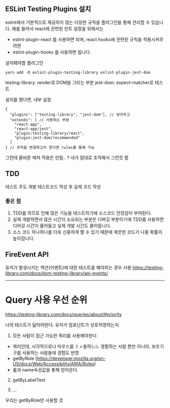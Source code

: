 ## ESLint Testing Plugins 설치

eslint에서 기본적으로 제공하지 않는 다양한 규칙을 플러그인을 통해 관리할 수 있습니다.
예를 들어서 react에 관련된 린트 설정을 위해서는

- eslint-plugin-react
  를 사용하면 되며, react hooks에 관련된 규칙을 적용시켜주려면
- eslint-plugin-hooks
  를 사용하면 됩니다.

설치해야할 플러그인

```
yarn add -D eslint-plugin-testing-library eslint-plugin-jest-dom
```

testing-library: render로 DOM을 그리는 부분
jest-dom: expect-matcher로 테스트

설치를 했다면, 내부 설정

```
{
  "plugins": ["testing-library", "jest-dom"], // 넣어주고
  "extends": [ // 사용하는 부분
    "react-app",
    "react-app/jest",
    "plugin:testing-library/react",
    "plugin:jest-dom/recommended"
  ]
} // 규칙을 변경하고자 한다면 rules를 통해 가능
```

그런데 올바른 매쳐 적용은 안됨.. ? 내가 맘대로 조작해서 그런듯 함

## TDD

테스트 주도 개발
테스트코드 작성 후 실제 코드 작성

### 좋은 점

1. TDD를 하므로 인해 많은 기능을 테스트하기에 소스코드 안정감이 부여된다.
2. 실제 개발하면서 많은 시간이 소요되는 부분은 디버깅 부분이기에 TDD를 사용하면 디버깅 시간이 줄어들고 실제 개발 시간도 줄어듭니다.
3. 소스 코드 하나하나를 더욱 신중하게 짤 수 있기 때문에 깨끗한 코드가 나올 확률이 높아집니다.

## FireEvent API

유저가 발생시키는 액션(이벤트)에 대한 테스트를 해야하는 경우 사용
https://testing-library.com/docs/dom-testing-library/api-events/

---

# Query 사용 우선 순위

https://testing-library.com/docs/queries/about/#priority

너의 테스트가 닮아야한다. 유저가 컴포넌트가 상호작영하는지

1. 모든 사람이 접근 가능한 쿼리를 사용해야한다.

- 쿼리인데, 시각적으로나 마우스를 ㅏㅅ용하느느 경험하는 사람 뿐만 아니라, 보조기구를 사용하는 사람들에 경험도 반영
- getByRole (https://developer.mozilla.org/en-US/docs/Web/Accessibility/ARIA/Roles)
- 롤과 name속성값을 통해 얻어온다.

2. getByLabelText

3. ...

우리는 getByRole만 사용할 것
